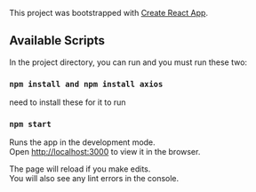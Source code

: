 This project was bootstrapped with [Create React App](https://github.com/facebook/create-react-app).

## Available Scripts

In the project directory, you can run and you must run these two:

### `npm install and npm install axios`
need to install these for it to run

### `npm start`

Runs the app in the development mode.<br />
Open [http://localhost:3000](http://localhost:3000) to view it in the browser.

The page will reload if you make edits.<br />
You will also see any lint errors in the console.

